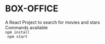 # BOX-OFFICE
A React Project to search for movies and stars</br>
Commands available<br>
<code>npm install  <br> npm start</code>
